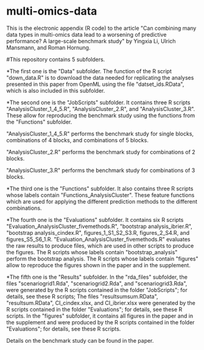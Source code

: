 # multi-omics-data
This is the electronic appendix (R code) to the article "Can combining many data types in multi-omics data lead to a worsening of predictive performance? A large-scale benchmark study" by Yingxia Li, Ulrich Mansmann, and Roman Hornung.

#This repository contains 5 subfolders.

*The first one is the "Data" subfolder. The function of the R script "down_data.R" is to download the data needed for replicating the analyses presented in this paper from OpenML using the file "datset_ids.RData", which is also included in this subfolder.

*The second one is the "JobScripts" subfolder. It contains three R scripts "AnalysisCluster_1_4_5.R", "AnalysisCluster_2.R", and "AnalysisCluster_3.R". These allow for reproducing the benchmark study using the functions from the "Functions" subfolder.

"AnalysisCluster_1_4_5.R" performs the benchmark study for single blocks, combinations of 4 blocks, and combinations of 5 blocks.

"AnalysisCluster_2.R" performs the benchmark study for combinations of 2 blocks.

"AnalysisCluster_3.R" performs the benchmark study for combinations of 3 blocks.

*The third one is the "Functions" subfolder. It also contains three R scripts whose labels contain "Functions_AnalysisCluster". These feature functions which are used for applying the different prediction methods to the different combinations.

*The fourth one is the "Evaluations" subfolder. It contains six R scripts "Evaluation_AnalysisCluster_fivemethods.R", "bootstrap analysis_ibrier.R", "bootstrap analysis_cindex.R", figures_1_S1_S2_S3.R, figures_2_S4.R, and figures_S5_S6_1.R. "Evaluation_AnalysisCluster_fivemethods.R" evaluates the raw results to produce files, which are used in other scripts to produce the figures. The R scripts whose labels contain "bootstrap_analysis" perform the bootstrap analysis. The R scripts whose labels contain "figures" allow to reproduce the figures shown in the paper and in the supplement.

*The fifth one is the "Results" subfolder. In the "rda_files" subfolder, the files "scenariogrid1.Rda", "scenariogrid2.Rda", and "scenariogrid3.Rda", were generated by the R scripts contained in the folder "JobScripts"; for details, see these R scripts; The files "resultsumsum.RData", "resultsum.RData", CI_cindex.xlsx, and CI_ibrier.xlsx were generated by the R scripts contained in the folder "Evaluations"; for details, see these R scripts. In the "figures" subfolder, it contains all figures in the paper and in the supplement and were produced by the R scripts contained in the folder "Evaluations"; for details, see these R scripts.

Details on the benchmark study can be found in the paper.
